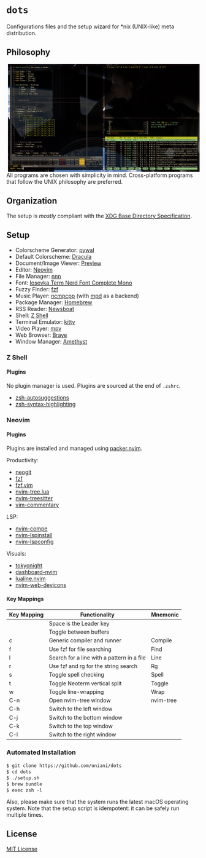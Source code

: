 # `dots`

Configurations files and the setup wizard for \*nix (UNIX-like) meta
distribution.

## Philosophy

<img src="demo.png" alt="Desktop" align="right" width="500px">

All programs are chosen with simplicity in mind. Cross-platform programs that
follow the UNIX philosophy are preferred.

## Organization

The setup is _mostly_ compliant with the [XDG Base Directory Specification](https://specifications.freedesktop.org/basedir-spec/basedir-spec-latest.html).

## Setup

- Colorscheme Generator: [pywal](https://github.com/dylanaraps/pywal)
- Default Colorscheme: [Dracula](https://github.com/dracula)
- Document/Image Viewer: [Preview](https://support.apple.com/guide/preview/welcome/mac)
- Editor: [Neovim](https://neovim.io/)
- File Manager: [nnn](https://github.com/jarun/nnn)
- Font: [Iosevka Term Nerd Font Complete Mono](https://github.com/ryanoasis/nerd-fonts/tree/master/patched-fonts/Iosevka)
- Fuzzy Finder: [fzf](https://github.com/junegunn/fzf)
- Music Player: [ncmpcpp](https://rybczak.net/ncmpcpp/) (with [mpd](https://www.musicpd.org/) as a backend)
- Package Manager: [Homebrew](https://brew.sh/)
- RSS Reader: [Newsboat](https://newsboat.org/)
- Shell: [Z Shell](http://zsh.sourceforge.net/)
- Terminal Emulator: [kitty](https://sw.kovidgoyal.net/kitty/)
- Video Player: [mpv](https://mpv.io/)
- Web Browser: [Brave](https://brave.com/)
- Window Manager: [Amethyst](https://github.com/ianyh/Amethyst)

### Z Shell

#### Plugins

No plugin manager is used. Plugins are sourced at the end of `.zshrc`.

- [zsh-autosuggestions](https://github.com/zsh-users/zsh-autosuggestions)
- [zsh-syntax-highlighting](https://github.com/zsh-users/zsh-syntax-highlighting)

### Neovim

#### Plugins

Plugins are installed and managed using
[packer.nvim](https://github.com/wbthomason/packer.nvim).

Productivity:

- [neogit](https://github.com/TimUntersberger/neogit)
- [fzf](https://github.com/junegunn/fzf)
- [fzf.vim](https://github.com/junegunn/fzf.vim)
- [nvim-tree.lua](https://github.com/kyazdani42/nvim-tree.lua)
- [nvim-treesitter](https://github.com/nvim-treesitter/nvim-treesitter)
- [vim-commentary](https://github.com/tpope/vim-commentary)

LSP:

- [nvim-compe](https://github.com/hrsh7th/nvim-compe)
- [nvim-lspinstall](https://github.com/kabouzeid/nvim-lspinstall)
- [nvim-lspconfig](https://github.com/neovim/nvim-lspconfig)

Visuals:

- [tokyonight](https://github.com/folke/tokyonight.nvim)
- [dashboard-nvim](https://github.com/glepnir/dashboard-nvim)
- [lualine.nvim](https://github.com/hoob3rt/lualine.nvim)
- [nvim-web-devicons](https://github.com/kyazdani42/nvim-web-devicons)

#### Key Mappings

| Key Mapping                 | Functionality                              | Mnemonic  |
| --------------------------- | ------------------------------------------ | --------- |
| <key><Space></key>          | Space is the Leader key                    |           |
| <key><Leader><Leader></key> | Toggle between buffers                     |           |
| <key><Leader>c</key>        | Generic compiler and runner                | Compile   |
| <key><Leader>f</key>        | Use fzf for file searching                 | Find      |
| <key><Leader>l</key>        | Search for a line with a pattern in a file | Line      |
| <key><Leader>r</key>        | Use fzf and rg for the string search       | Rg        |
| <key><Leader>s</key>        | Toggle spell checking                      | Spell     |
| <key><Leader>t</key>        | Toggle Neoterm vertical split              | Toggle    |
| <key><Leader>w</key>        | Toggle line-wrapping                       | Wrap      |
| <key>C-n</key>              | Open nvim-tree window                      | nvim-tree |
| <key>C-h</key>              | Switch to the left window                  |           |
| <key>C-j</key>              | Switch to the bottom window                |           |
| <key>C-k</key>              | Switch to the top window                   |           |
| <key>C-l</key>              | Switch to the right window                 |           |

### Automated Installation

```console
$ git clone https://github.com/oniani/dots
$ cd dots
$ ./setup.sh
$ brew bundle
$ exec zsh -l
```

Also, please make sure that the system runs the latest macOS operating system.
Note that the setup script is idempotent: it can be safely run multiple times.

## License

[MIT License](LICENSE)
